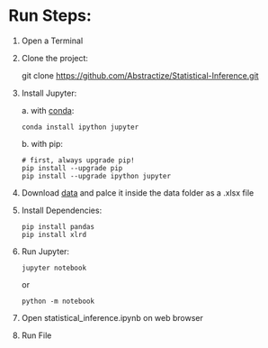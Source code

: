 # Run Steps:
1. Open a Terminal
2. Clone the project:

    git clone https://github.com/Abstractize/Statistical-Inference.git

3. Install Jupyter:

    a. with [conda](https://www.anaconda.com/download):
    ```
    conda install ipython jupyter
    ```
    b. with pip:
    ```
    # first, always upgrade pip!
    pip install --upgrade pip
    pip install --upgrade ipython jupyter
    ```
4. Download [data](https://tecdigital.tec.ac.cr/dotlrn/classes/E/EL4702/S-1-2021.CA.EL4702.3/file-storage/view/Tareas%2Ftarea-2%2FConjunto_datos_tarea2.xlsx) and palce it inside the data folder as a .xlsx file
5. Install Dependencies:
    ```
    pip install pandas
    pip install xlrd
    ```
6. Run Jupyter:
    ```
    jupyter notebook
    ```   
    or
    ```   
    python -m notebook
    ```    
7. Open statistical_inference.ipynb on web browser
8. Run File
